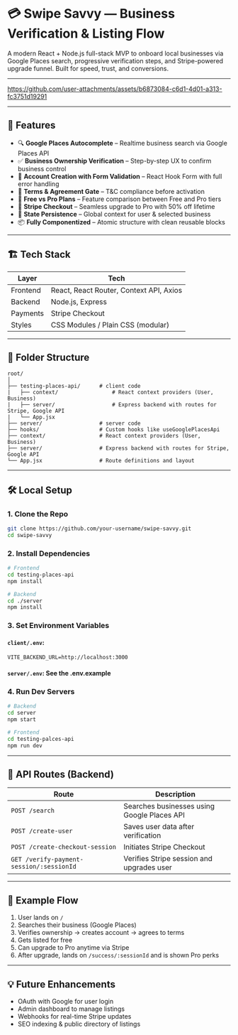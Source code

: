 # 💳 Swipe Savvy — Business Verification & Listing Flow

A modern React + Node.js full-stack MVP to onboard local businesses via Google Places search, progressive verification steps, and Stripe-powered upgrade funnel. Built for speed, trust, and conversions.

---

https://github.com/user-attachments/assets/b6873084-c6d1-4d01-a313-fc3751d19291

---

## 🚀 Features

- 🔍 **Google Places Autocomplete** – Realtime business search via Google Places API  
- ✅ **Business Ownership Verification** – Step-by-step UX to confirm business control  
- 🔐 **Account Creation with Form Validation** – React Hook Form with full error handling  
- 📜 **Terms & Agreement Gate** – T&C compliance before activation  
- 🧾 **Free vs Pro Plans** – Feature comparison between Free and Pro tiers  
- 💸 **Stripe Checkout** – Seamless upgrade to Pro with 50% off lifetime  
- 🧠 **State Persistence** – Global context for user & selected business  
- 📦 **Fully Componentized** – Atomic structure with clean reusable blocks

---

## 🏗️ Tech Stack

| Layer         | Tech                                    |
|---------------|------------------------------------------|
| Frontend      | React, React Router, Context API, Axios |                       |
| Backend       | Node.js, Express                        |
| Payments      | Stripe Checkout                         |
| Styles        | CSS Modules / Plain CSS (modular)       |

---

## 📁 Folder Structure

```
root/
│
├── testing-places-api/      # client code
|   ├── context/                 # React context providers (User, Business)
|   ├── server/                  # Express backend with routes for Stripe, Google API
|   └── App.jsx  
├── server/                  # server code        
├── hooks/                   # Custom hooks like useGooglePlacesApi
├── context/                 # React context providers (User, Business)
├── server/                  # Express backend with routes for Stripe, Google API
└── App.jsx                  # Route definitions and layout
```

---

## 🛠️ Local Setup

### 1. Clone the Repo

```bash
git clone https://github.com/your-username/swipe-savvy.git
cd swipe-savvy
```

### 2. Install Dependencies

```bash
# Frontend
cd testing-places-api
npm install

# Backend
cd ./server
npm install
```

### 3. Set Environment Variables

#### `client/.env`:

```
VITE_BACKEND_URL=http://localhost:3000
```

#### `server/.env`: See the .env.example

### 4. Run Dev Servers

```bash
# Backend
cd server
npm start

# Frontend
cd testing-palces-api
npm run dev
```

---

## 🧪 API Routes (Backend)

| Route                                       | Description                                 |
|--------------------------------------------|---------------------------------------------|
| `POST /search`                             | Searches businesses using Google Places API |
| `POST /create-user`                        | Saves user data after verification          |
| `POST /create-checkout-session`            | Initiates Stripe Checkout                   |
| `GET /verify-payment-session/:sessionId`   | Verifies Stripe session and upgrades user   |

---

## 🧾 Example Flow

1. User lands on `/`
2. Searches their business (Google Places)
3. Verifies ownership → creates account → agrees to terms
4. Gets listed for free
5. Can upgrade to Pro anytime via Stripe
6. After upgrade, lands on `/success/:sessionId` and is shown Pro perks

---

## 💡 Future Enhancements

- OAuth with Google for user login  
- Admin dashboard to manage listings  
- Webhooks for real-time Stripe updates  
- SEO indexing & public directory of listings
